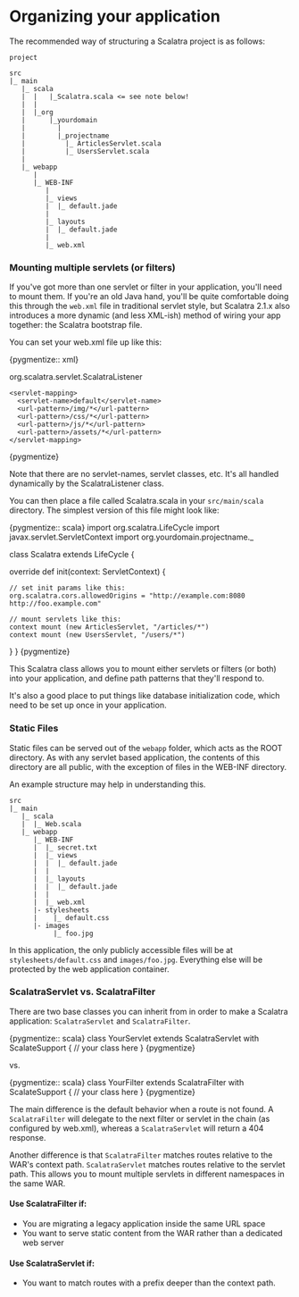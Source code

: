 Organizing your application
===========================

The recommended way of structuring a Scalatra project is as follows:

    project

    src
    |_ main
       |_ scala
       |  |   |_Scalatra.scala <= see note below!
       |  |
       |  |_org
       |      |_yourdomain
       |        |
       |        |_projectname
       |          |_ ArticlesServlet.scala
       |          |_ UsersServlet.scala
       |
       |_ webapp
          |
          |_ WEB-INF
             |
             |_ views
             |  |_ default.jade
             |
             |_ layouts
             |  |_ default.jade
             |
             |_ web.xml


### Mounting multiple servlets (or filters)

If you've got more than one servlet or filter in your application, you'll
need to mount them. If you're an old Java hand, you'll be quite comfortable
doing this through the `web.xml` file in traditional servlet style, but
Scalatra 2.1.x also introduces a more dynamic (and less XML-ish) method
of wiring your app together: the Scalatra bootstrap file.

You can set your web.xml file up like this:

{pygmentize:: xml}
<?xml version="1.0" encoding="UTF-8"?>
<web-app xmlns="http://java.sun.com/xml/ns/javaee"
      xmlns:xsi="http://www.w3.org/2001/XMLSchema-instance"
      xsi:schemaLocation="http://java.sun.com/xml/ns/javaee http://java.sun.com/xml/ns/javaee/web-app_3_0.xsd"
      version="3.0">
    <listener>
      <listener-class>org.scalatra.servlet.ScalatraListener</listener-class>
    </listener>

    <servlet-mapping>
      <servlet-name>default</servlet-name>
      <url-pattern>/img/*</url-pattern>
      <url-pattern>/css/*</url-pattern>
      <url-pattern>/js/*</url-pattern>
      <url-pattern>/assets/*</url-pattern>
    </servlet-mapping>
</web-app>
{pygmentize}

Note that there are no servlet-names, servlet classes, etc. It's all handled
dynamically by the ScalatraListener class.

You can then place a file called Scalatra.scala in your `src/main/scala`
directory. The simplest version of this file might look like:

{pygmentize:: scala}
import org.scalatra.LifeCycle
import javax.servlet.ServletContext
import org.yourdomain.projectname._

class Scalatra extends LifeCycle {

  override def init(context: ServletContext) {

    // set init params like this:
    org.scalatra.cors.allowedOrigins = "http://example.com:8080 http://foo.example.com"

    // mount servlets like this:
    context mount (new ArticlesServlet, "/articles/*")
    context mount (new UsersServlet, "/users/*")
  }
}
{pygmentize}

This Scalatra class allows you to mount either servlets or filters (or both)
into your application, and define path patterns that they'll respond to.

It's also a good place to put things like database initialization code, which
need to be set up once in your application.


### Static Files

Static files can be served out of the `webapp` folder, which acts as the ROOT
directory. As with any servlet based application, the contents of this directory
are all public, with the exception of files in the WEB-INF directory.

An example structure may help in understanding this.

    src
    |_ main
       |_ scala
       |  |_ Web.scala
       |_ webapp
          |_ WEB-INF
          |  |_ secret.txt
          |  |_ views
          |  |  |_ default.jade
          |  |
          |  |_ layouts
          |  |  |_ default.jade
          |  |
          |  |_ web.xml
          |- stylesheets
          |    |_ default.css
          |- images
               |_ foo.jpg


In this application, the only publicly accessible files will be at
`stylesheets/default.css` and `images/foo.jpg`. Everything else will be
protected by the web application container.


### ScalatraServlet vs. ScalatraFilter

There are two base classes you can inherit from in order to make a
Scalatra application: `ScalatraServlet` and `ScalatraFilter`.

{pygmentize:: scala}
class YourServlet extends ScalatraServlet with ScalateSupport {
  // your class here
}
{pygmentize}

vs.

{pygmentize:: scala}
class YourFilter extends ScalatraFilter with ScalateSupport {
  // your class here
}
{pygmentize}

The main difference is the default behavior when a route is not found.
A `ScalatraFilter` will delegate to the next filter or servlet in the chain (as
configured by web.xml), whereas a `ScalatraServlet` will return a 404
response.

Another difference is that `ScalatraFilter` matches routes relative to
the WAR's context path. `ScalatraServlet` matches routes relative to the
servlet path. This allows you to mount multiple servlets in different namespaces
in the same WAR.

#### Use ScalatraFilter if:

* You are migrating a legacy application inside the same URL space
* You want to serve static content from the WAR rather than a
  dedicated web server

#### Use ScalatraServlet if:

* You want to match routes with a prefix deeper than the context path.
